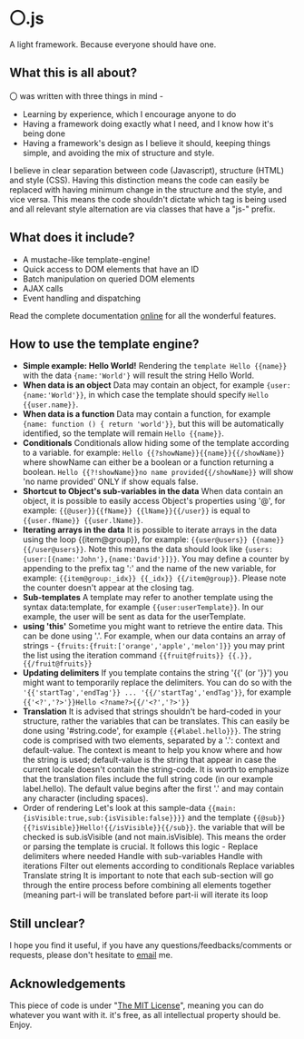 # 〇.js
A light framework. Because everyone should have one.

## What this is all about?

〇 was written with three things in mind -
* Learning by experience, which I encourage anyone to do
* Having a framework doing exactly what I need, and I know how it's being done
* Having a framework's design as I believe it should, keeping things simple, and avoiding the mix of structure and style.

I believe in clear separation between code (Javascript), structure (HTML) and style (CSS).
Having this distinction means the code can easily be replaced with having minimum change in the structure and the style, and vice versa.
This means the code shouldn't dictate which tag is being used and all relevant style alternation are via classes that have a "js-" prefix.

## What does it include?

* A mustache-like template-engine!
* Quick access to DOM elements that have an ID
* Batch manipulation on queried DOM elements
* AJAX calls
* Event handling and dispatching

Read the complete documentation [online](http://odedshr.github.io/o.js/) for all the wonderful features.

## How to use the template engine?

* **Simple example: Hello World!**
  Rendering the `template Hello {{name}}` with the data `{name:'World'}` will result the string Hello World.
* **When data is an object**
  Data may contain an object, for example `{user:{name:'World'}}`, in which case the template should specify `Hello {{user.name}}`.
* **When data is a function**
  Data may contain a function, for example `{name: function () { return 'world'}}`, but this will be automatically identified, so the template will remain `Hello {{name}}`.
* **Conditionals**
  Conditionals allow hiding some of the template according to a variable. for example: `Hello {{?showName}}{{name}}{{/showName}} `where showName can either be a boolean or a function returning a boolean. `Hello {{?!showName}}no name provided{{/showName}}` will show 'no name provided' ONLY if show equals false.
* **Shortcut to Object's sub-variables in the data**
  When data contain an object, it is possible to easily access Object's properties using '@', for example: `{{@user}}{{fName}} {{lName}}{{/user}}` is equal to `{{user.fName}} {{user.lName}}`.
* **Iterating arrays in the data**
  It is possible to iterate arrays in the data using the loop {{item@group}}, for example: `{{user@users}} {{name}} {{/user@users}}`. Note this means the data should look like `{users:{user:[{name:'John'},{name:'David'}]}}`. You may define a counter by appending to the prefix tag ':' and the name of the new variable, for example: `{{item@group:_idx}} {{_idx}} {{/item@group}}`. Please note the counter doesn't appear at the closing tag.
* **Sub-templates**
  A template may refer to another template using the syntax data:template, for example `{{user:userTemplate}}`. In our example, the user will be sent as data for the userTemplate.
* **using 'this'**
  Sometime you might want to retrieve the entire data. This can be done using '.'. For example, when our data contains an array of strings - `{fruits:{fruit:['orange','apple','melon']}}` you may print the list using the iteration command `{{fruit@fruits}} {{.}}, {{/fruit@fruits}}`
* **Updating delimiters**
  If you template contains the string '{{' (or '}}') you might want to temporarily replace the delimiters. You can do so with the `'{{'startTag','endTag'}} ... '{{/'startTag','endTag'}}`, for example `{{'<?','?>'}}Hello <?name?>{{/'<?','?>'}}`
* **Translation**
  It is advised that strings shouldn't be hard-coded in your structure, rather the variables that can be translates. This can easily be done using '#string.code', for example `{{#label.hello}}}`. The string code is comprised with two elements, separated by a '.': context and default-value. The context is meant to help you know where and how the string is used; default-value is the string that appear in case the current locale doesn't contain the string-code. It is worth to emphasize that the translation files include the full string code (in our example label.hello). The default value begins after the first '.' and may contain any character (including spaces).
* Order of rendering
  Let's look at this sample-data `{{main:{isVisible:true,sub:{isVisible:false}}}}` and the template `{{@sub}}{{?isVisible}}Hello!{{/isVisible}}{{/sub}}`. the variable that will be checked is sub.isVisible (and not main.isVisible). This means the order or parsing the template is crucial. It follows this logic - Replace delimiters where needed Handle with sub-variables Handle with iterations Filter out elements according to conditionals Replace variables Translate string It is important to note that each sub-section will go through the entire process before combining all elements together (meaning part-i will be translated before part-ii will iterate its loop


## Still unclear?

I hope you find it useful, if you have any questions/feedbacks/comments or requests, please don't hesitate to [email](mailto:odedshr@gmail.com) me.

## Acknowledgements

This piece of code is under "[The MIT License](http://opensource.org/licenses/MIT "What is MIT license?")", meaning you can do whatever you want with it. it's free, as all intellectual property should be. Enjoy.